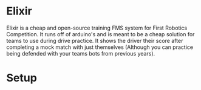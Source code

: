 # Elixir
Elixir is a cheap and open-source training FMS system for First Robotics Competition.
It runs off of arduino's and is meant to be a cheap solution for teams to use during drive practice.
It shows the driver their score after completing a mock match with just themselves (Although you can practice being defended with your teams bots from previous years).

# Setup
